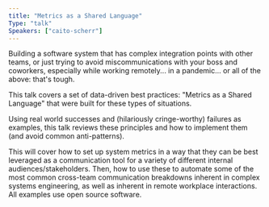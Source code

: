 ```yaml
---
title: "Metrics as a Shared Language"
Type: "talk"
Speakers: ["caito-scherr"]
---
```


Building a software system that has complex integration points with other teams, or just trying to avoid miscommunications with your boss and coworkers, especially while working remotely... in a pandemic... or all of the above: that's tough.

This talk covers a set of data-driven best practices: "Metrics as a Shared Language" that were built for these types of situations.

Using real world successes and (hilariously cringe-worthy) failures as examples, this talk reviews these principles and how to implement them (and avoid common anti-patterns).

This will cover how to set up system metrics in a way that they can be best leveraged as a communication tool for a variety of different internal audiences/stakeholders. Then, how to use these to automate some of the most common cross-team communication breakdowns inherent in complex systems engineering, as well as inherent in remote workplace interactions. All examples use open source software.

